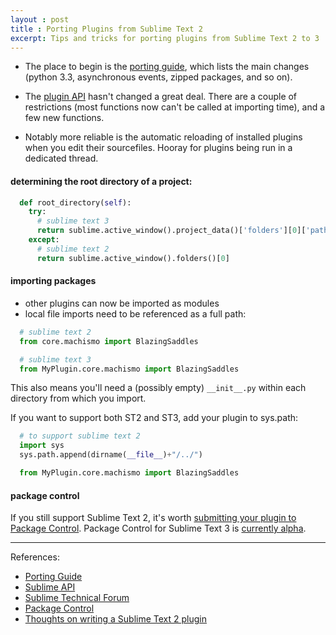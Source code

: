 ```yaml
---
layout : post
title : Porting Plugins from Sublime Text 2
excerpt: Tips and tricks for porting plugins from Sublime Text 2 to 3
---
```


* The place to begin is the [porting guide](http://www.sublimetext.com/docs/3/porting_guide.html), which lists the main changes (python 3.3, asynchronous events, zipped packages, and so on).

* The [plugin API](http://www.sublimetext.com/docs/3/api_reference.html) hasn't changed a great deal. There are a couple of restrictions (most functions now can't be called at importing time), and a few new functions.

* Notably more reliable is the automatic reloading of installed plugins when you edit their sourcefiles. Hooray for plugins being run in a dedicated thread.


#### determining the root directory of a project:

```python
  def root_directory(self):
    try:
      # sublime text 3
      return sublime.active_window().project_data()['folders'][0]['path']
    except:
      # sublime text 2
      return sublime.active_window().folders()[0]
```


#### importing packages

* other plugins can now be imported as modules
* local file imports need to be referenced as a full path:

```python
  # sublime text 2
  from core.machismo import BlazingSaddles

  # sublime text 3
  from MyPlugin.core.machismo import BlazingSaddles
```

This also means you'll need a (possibly empty) ```__init__.py``` within each directory from which you import.

If you want to support both ST2 and ST3, add your plugin to sys.path:

```python
  # to support sublime text 2
  import sys
  sys.path.append(dirname(__file__)+"/../")

  from MyPlugin.core.machismo import BlazingSaddles
```


#### package control

If you still support Sublime Text 2, it's worth [submitting your plugin to Package Control](http://wbond.net/sublime_packages/package_control/package_developers#Submitting_a_Package). Package Control for Sublime Text 3 is [currently alpha](http://wbond.net/sublime_packages/package_control/installation#ST3).

---

References:
* [Porting Guide](http://www.sublimetext.com/docs/3/porting_guide.html)
* [Sublime API](http://www.sublimetext.com/docs/3/api_reference.html)
* [Sublime Technical Forum](http://www.sublimetext.com/forum/)
* [Package Control](http://wbond.net/sublime_packages/package_control/package_developers#Submitting_a_Package)
* [Thoughts on writing a Sublime Text 2 plugin](http://headsexploding.lonelyplanet.com/2012/12/25/thoughts_on_writing_a_sublime_text_2_plugin)
